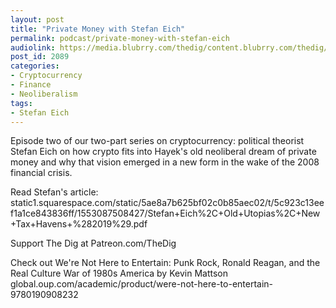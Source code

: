 ```yaml
---
layout: post
title: "Private Money with Stefan Eich"
permalink: podcast/private-money-with-stefan-eich
audiolink: https://media.blubrry.com/thedig/content.blubrry.com/thedig/The_Dig-EP_337-Eich.mp3
post_id: 2089
categories: 
- Cryptocurrency
- Finance
- Neoliberalism
tags: 
- Stefan Eich
---
```


Episode two of our two-part series on cryptocurrency: political theorist Stefan Eich on how crypto fits into Hayek's old neoliberal dream of private money and why that vision emerged in a new form in the wake of the 2008 financial crisis. 

Read Stefan's article: static1.squarespace.com/static/5ae8a7b625bf02c0b85aec02/t/5c923c13eef1a1ce843836ff/1553087508427/Stefan+Eich%2C+Old+Utopias%2C+New+Tax+Havens+%282019%29.pdf 

Support The Dig at Patreon.com/TheDig

Check out We're Not Here to Entertain: Punk Rock, Ronald Reagan, and the Real Culture War of 1980s America by Kevin Mattson global.oup.com/academic/product/were-not-here-to-entertain-9780190908232